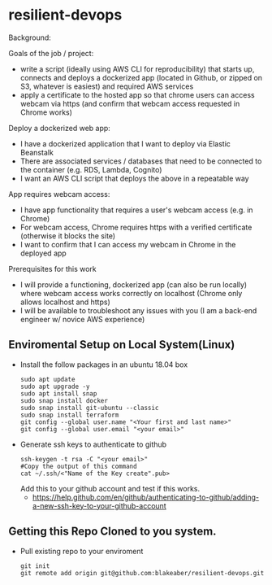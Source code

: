# resilient-devops
Background:

Goals of the job / project:
- write a script (ideally using AWS CLI for reproducibility) that starts up, connects and deploys a dockerized app (located in Github, or zipped on S3, whatever is easiest) and required AWS services
- apply a certificate to the hosted app so that chrome users can access webcam via https (and confirm that webcam access requested in Chrome works)

Deploy a dockerized web app:
- I have a dockerized application that I want to deploy via Elastic Beanstalk
- There are associated services / databases that need to be connected to the container (e.g. RDS, Lambda, Cognito)
- I want an AWS CLI script that deploys the above in a repeatable way

App requires webcam access:
- I have app functionality that requires a user's webcam access (e.g. in Chrome)
- For webcam access, Chrome requires https with a verified certificate (otherwise it blocks the site)
- I want to confirm that I can access my webcam in Chrome in the deployed app

Prerequisites for this work
- I will provide a functioning, dockerized app (can also be run locally) where webcam access works correctly on localhost (Chrome only allows localhost and https)
- I will be available to troubleshoot any issues with you (I am a back-end engineer w/ novice AWS experience)


## Enviromental Setup on Local System(Linux)
- Install the follow packages in an ubuntu 18.04 box
  ```
  sudo apt update
  sudo apt upgrade -y
  sudo apt install snap
  sudo snap install docker
  sudo snap install git-ubuntu --classic
  sudo snap install terraform  
  git config --global user.name "<Your first and last name>"
  git config --global user.email "<your email>"
  ```
- Generate ssh keys to authenticate to github
  ```
  ssh-keygen -t rsa -C "<your email>"
  #Copy the output of this command
  cat ~/.ssh/<"Name of the Key create".pub>
  ```
  Add this to your github account and test if this works.
  - https://help.github.com/en/github/authenticating-to-github/adding-a-new-ssh-key-to-your-github-account
 
## Getting this Repo Cloned to you system.
- Pull existing repo to your enviroment
  ```
  git init
  git remote add origin git@github.com:blakeaber/resilient-devops.git
  ```
